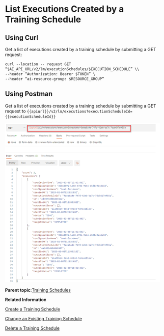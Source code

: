 <!-- loio2c1ecfb94988479b95d6a7bfd2784e2e -->

# List Executions Created by a Training Schedule



<a name="loio2c1ecfb94988479b95d6a7bfd2784e2e__section_ort_jwl_lwb"/>

## Using Curl

Get a list of executions created by a training schedule by submitting a GET request:

```
curl --location -- request GET “$AI_API_URL/v2/lm/executionSchedules/$EXECUTION_SCHEDULE” \\
--header “Authorization: Bearer $TOKEN” \
--header “ai-resource-group: $RESOURCE_GROUP”
```



<a name="loio2c1ecfb94988479b95d6a7bfd2784e2e__section_lgp_bdp_mwb"/>

## Using Postman

Get a list of executions created by a training schedule by submitting a GET request to `{{apiurl}}/v2/lm/executions?executionScheduleId={{executionScheduleId}}`

![](images/list_e6fd808.png)

**Parent topic:**[Training Schedules](training-schedules-2b702f8.md "")

**Related Information**  


[Create a Training Schedule](create-a-training-schedule-bd409a9.md "")

[Change an Existing Training Schedule](change-an-existing-training-schedule-18caf4b.md "")

[Delete a Training Schedule](delete-a-training-schedule-9dc25e1.md "")

